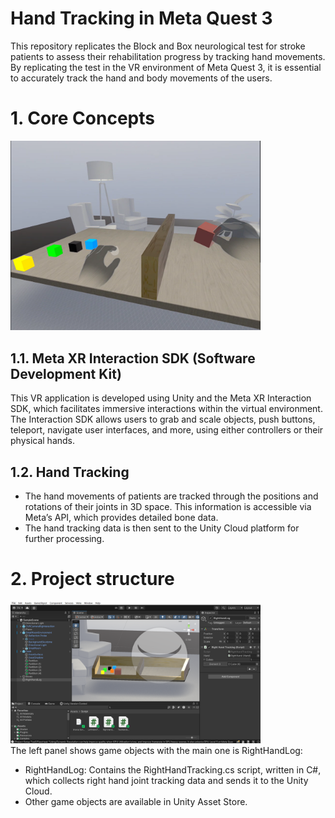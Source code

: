 # Hand Tracking in Meta Quest 3

This repository replicates the Block and Box neurological test for stroke patients to assess their rehabilitation progress by tracking hand movements. By replicating the test in the VR environment of Meta Quest 3, it is essential to accurately track the hand and body movements of the users.

# 1. Core Concepts
<div align=left>
  <img src="block_box_demo.png" width="400">
</div>

## 1.1. Meta XR Interaction SDK (Software Development Kit)
This VR application is developed using Unity and the Meta XR Interaction SDK, which facilitates immersive interactions within the virtual environment. The Interaction SDK allows users to grab and scale objects, push buttons, teleport, navigate user interfaces, and more, using either controllers or their physical hands.

## 1.2. Hand Tracking
- The hand movements of patients are tracked through the positions and rotations of their joints in 3D space. This information is accessible via Meta’s API, which provides detailed bone data.
- The hand tracking data is then sent to the Unity Cloud platform for further processing.


# 2. Project structure
<div align=left>
  <img src="project structure.png" width="400">
</div>
The left panel shows game objects with the main one is RightHandLog:

- RightHandLog: Contains the RightHandTracking.cs script, written in C#, which collects right hand joint tracking data and sends it to the Unity Cloud.
- Other game objects are available in Unity Asset Store.

